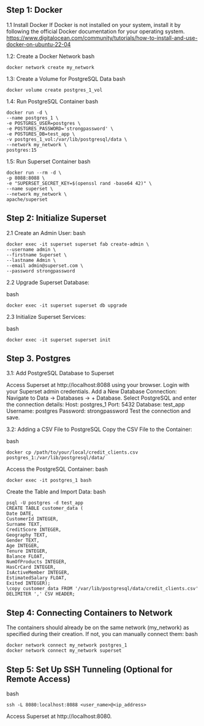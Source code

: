 ## Step 1: Docker

1.1 Install Docker
If Docker is not installed on your system, install it by following the official Docker documentation for your operating system.
https://www.digitalocean.com/community/tutorials/how-to-install-and-use-docker-on-ubuntu-22-04

1.2: Create a Docker Network
bash
```
docker network create my_network
```

1.3: Create a Volume for PostgreSQL Data
bash
```
docker volume create postgres_1_vol
``` 

1.4: Run PostgreSQL Container
bash
```
docker run -d \
--name postgres_1 \
-e POSTGRES_USER=postgres \
-e POSTGRES_PASSWORD='strongpassword' \
-e POSTGRES_DB=test_app \
-v postgres_1_vol:/var/lib/postgresql/data \
--network my_network \
postgres:15
```

1.5: Run Superset Container
bash
```
docker run --rm -d \
-p 8088:8088 \
-e "SUPERSET_SECRET_KEY=$(openssl rand -base64 42)" \
--name superset \
--network my_network \
apache/superset
```

## Step 2: Initialize Superset
2.1 Create an Admin User:
bash
```
docker exec -it superset superset fab create-admin \
--username admin \
--firstname Superset \
--lastname Admin \
--email admin@superset.com \
--password strongpassword
```

2.2 Upgrade Superset Database:

bash
```
docker exec -it superset superset db upgrade
```

2.3 Initialize Superset Services:

bash
```
docker exec -it superset superset init
```

## Step 3. Postgres

3.1: Add PostgreSQL Database to Superset

Access Superset at http://localhost:8088 using your browser.
Login with your Superset admin credentials.
Add a New Database Connection:
Navigate to Data -> Databases -> + Database.
Select PostgreSQL and enter the connection details:
Host: postgres_1
Port: 5432
Database: test_app
Username: postgres
Password: strongpassword
Test the connection and save.

3.2: Adding a CSV File to PostgreSQL
Copy the CSV File to the Container:

bash
```
docker cp /path/to/your/local/credit_clients.csv postgres_1:/var/lib/postgresql/data/
```

Access the PostgreSQL Container:
bash
```
docker exec -it postgres_1 bash
```

Create the Table and Import Data:
bash
```
psql -U postgres -d test_app
CREATE TABLE customer_data (
Date DATE,
CustomerId INTEGER,
Surname TEXT,
CreditScore INTEGER,
Geography TEXT,
Gender TEXT,
Age INTEGER,
Tenure INTEGER,
Balance FLOAT,
NumOfProducts INTEGER,
HasCrCard INTEGER,
IsActiveMember INTEGER,
EstimatedSalary FLOAT,
Exited INTEGER);
\copy customer_data FROM '/var/lib/postgresql/data/credit_clients.csv' DELIMITER ',' CSV HEADER;
```

## Step 4: Connecting Containers to Network
The containers should already be on the same network (my_network) as specified during their creation. If not, you can manually connect them:
bash
```
docker network connect my_network postgres_1
docker network connect my_network superset
```

## Step 5: Set Up SSH Tunneling (Optional for Remote Access)
bash
```
ssh -L 8080:localhost:8088 <user_name>@<ip_address>
```
Access Superset at http://localhost:8080.

